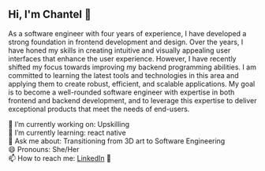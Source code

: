 ## Hi, I'm Chantel 👋
As a software engineer with four years of experience, I have developed a strong foundation in frontend development and design. Over the years, I have honed my skills in creating intuitive and visually appealing user interfaces that enhance the user experience.  However, I have recently shifted my focus towards improving my backend programming abilities.  I am committed to learning the latest tools and technologies in this area and applying them to create robust, efficient, and scalable applications. My goal is to become a well-rounded software engineer with expertise in both frontend and backend development, and to leverage this expertise to deliver exceptional products that meet the needs of end-users.

🔭 I’m currently working on: Upskilling<br>
🌱 I’m currently learning: react native <br>
💬 Ask me about: Transitioning from 3D art to Software Engineering<br>
😄 Pronouns: She/Her<br>
📫 How to reach me: [LinkedIn](https://www.linkedin.com/in/chantel-punt-2805a9189/) 💼

<!--
**Chantelsky/Chantelsky** is a ✨ _special_ ✨ repository because its `README.md` (this file) appears on your GitHub profile.

Here are some ideas to get you started:

🔭 I’m currently working on: A freelance app design project
🌱 I’m currently learning: AWS and all things "Cloud"
💬 Ask me about: My experience doing a coding bootcamp and starting a career in tech.
😄 Pronouns: She/Her
📫 How to reach me: LinkedIn 💼
